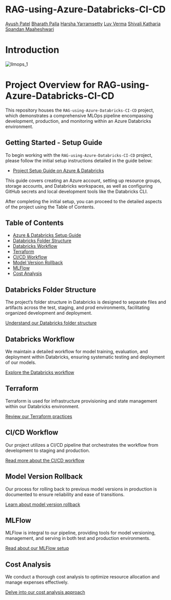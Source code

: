 # RAG-using-Azure-Databricks-CI-CD

[Ayush Patel](https://github.com/Ayush-Patel-10) [Bharath Palla](https://github.com/BharathRajuPalla) [Harsha Yarramsetty](https://github.com/Harsha-Bhargav) [Luv Verma](https://github.com/luv91) [Shivali Katharia](https://github.com/ShivaliKatharia) [Spandan Maaheshwari](https://github.com/s8m21)

# Introduction




![llmops_1](https://github.com/Ayush-Patel-10/RAG-using-Azure-Databricks-CI-CD/assets/78248225/717de3ce-02c2-4efc-acc2-42d6529bdf7c)




# Project Overview for RAG-using-Azure-Databricks-CI-CD

This repository houses the `RAG-using-Azure-Databricks-CI-CD` project, which demonstrates a comprehensive MLOps pipeline encompassing development, production, and monitoring within an Azure Databricks environment.


## Getting Started - Setup Guide

To begin working with the `RAG-using-Azure-Databricks-CI-CD` project, please follow the initial setup instructions detailed in the guide below:

- [Project Setup Guide on Azure & Databricks](https://github.com/Ayush-Patel-10/RAG-using-Azure-Databricks-CI-CD/blob/main/README/SETUP.md)

This guide covers creating an Azure account, setting up resource groups, storage accounts, and Databricks workspaces, as well as configuring GitHub secrets and local development tools like the Databricks CLI.

After completing the initial setup, you can proceed to the detailed aspects of the project using the Table of Contents.

## Table of Contents

- [Azure & Databricks Setup Guide](#azure--databricks-setup-guide)
- [Databricks Folder Structure](#databricks-folder-structure)
- [Databricks Workflow](#databricks-workflow)
- [Terraform](#terraform)
- [CI/CD Workflow](#cicd-workflow)
- [Model Version Rollback](#model-version-rollback)
- [MLFlow](#mlflow)
- [Cost Analysis](#cost-analysis)


## Databricks Folder Structure

The project’s folder structure in Databricks is designed to separate files and artifacts across the test, staging, and prod environments, facilitating organized development and deployment.

[Understand our Databricks folder structure](https://github.com/Ayush-Patel-10/RAG-using-Azure-Databricks-CI-CD/blob/main/README/README_DATABRICKS_FOLDER_STRUCTURE.md)


## Databricks Workflow

We maintain a detailed workflow for model training, evaluation, and deployment within Databricks, ensuring systematic testing and deployment of our models.

[Explore the Databricks workflow](https://github.com/Ayush-Patel-10/RAG-using-Azure-Databricks-CI-CD/blob/main/README/README_DATABRICKS_WORKFLOW.md)


## Terraform

Terraform is used for infrastructure provisioning and state management within our Databricks environment.

[Review our Terraform practices](https://github.com/Ayush-Patel-10/RAG-using-Azure-Databricks-CI-CD/blob/main/README/README_TERRAFORM_TFSTATE.md)


## CI/CD Workflow

Our project utilizes a CI/CD pipeline that orchestrates the workflow from development to staging and production. 

[Read more about the CI/CD workflow](https://github.com/Ayush-Patel-10/RAG-using-Azure-Databricks-CI-CD/blob/main/README/README_CICD_WORKFLOW.md)


## Model Version Rollback

Our process for rolling back to previous model versions in production is documented to ensure reliability and ease of transitions.

[Learn about model version rollback](https://github.com/Ayush-Patel-10/RAG-using-Azure-Databricks-CI-CD/blob/main/README/README_MODEL_VERSION_ROLLBACK.md)



## MLFlow

MLFlow is integral to our pipeline, providing tools for model versioning, management, and serving in both test and production environments.

[Read about our MLFlow setup](https://github.com/Ayush-Patel-10/RAG-using-Azure-Databricks-CI-CD/blob/main/README/README_MLFlow.md)


## Cost Analysis

We conduct a thorough cost analysis to optimize resource allocation and manage expenses effectively.

[Delve into our cost analysis approach](https://github.com/Ayush-Patel-10/RAG-using-Azure-Databricks-CI-CD/blob/main/README/README_Cost_Analysis.md)









